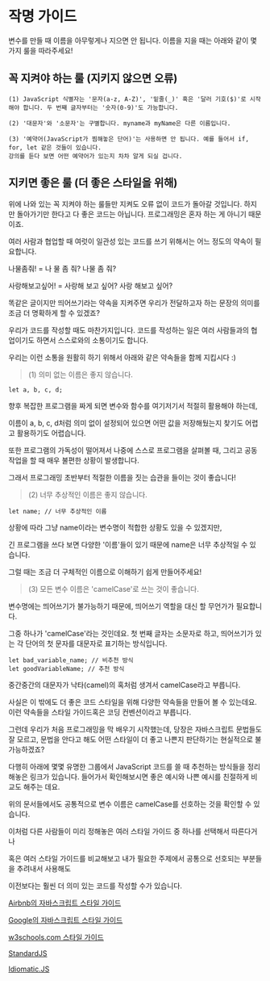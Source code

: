 # 작명 가이드

변수를 만들 때 이름을 아무렇게나 지으면 안 됩니다. 이름을 지을 때는 아래와 같이 몇 가지 룰을 따라주세요!

## 꼭 지켜야 하는 룰 (지키지 않으면 오류)
```
(1) JavaScript 식별자는 '문자(a-z, A-Z)', '밑줄(_)' 혹은 '달러 기호($)'로 시작해야 합니다. 두 번째 글자부터는 '숫자(0-9)'도 가능합니다.

(2) '대문자'와 '소문자'는 구별합니다. myname과 myName은 다른 이름입니다.

(3) '예약어(JavaScript가 찜해놓은 단어)'는 사용하면 안 됩니다. 예를 들어서 if, for, let 같은 것들이 있습니다. 
강의를 듣다 보면 어떤 예약어가 있는지 차차 알게 되실 겁니다.
```

## 지키면 좋은 룰 (더 좋은 스타일을 위해)

위에 나와 있는 꼭 지켜야 하는 룰들만 지켜도 오류 없이 코드가 돌아갈 것입니다. 하지만 돌아가기만 한다고 다 좋은 코드는 아닙니다. 프로그래밍은 혼자 하는 게 아니기 때문이죠. 

여러 사람과 협업할 때 여럿이 일관성 있는 코드를 쓰기 위해서는 어느 정도의 약속이 필요합니다.

나물좀줘! = 나 물 좀 줘? 나물 좀 줘?

사랑해보고싶어! = 사랑해 보고 싶어? 사랑 해보고 싶어?

똑같은 글이지만 띄어쓰기라는 약속을 지켜주면 우리가 전달하고자 하는 문장의 의미를 조금 더 명확하게 할 수 있겠죠? 

우리가 코드를 작성할 때도 마찬가지입니다. 코드를 작성하는 일은 여러 사람들과의 협업이기도 하면서 스스로와의 소통이기도 합니다. 

우리는 이런 소통을 원활히 하기 위해서 아래와 같은 약속들을 함께 지킵시다 :)

>(1) 의미 없는 이름은 좋지 않습니다.

```
let a, b, c, d;
```
향후 복잡한 프로그램을 짜게 되면 변수와 함수를 여기저기서 적절히 활용해야 하는데, 

이름이 a, b, c, d처럼 의미 없이 설정되어 있으면 어떤 값을 저장해뒀는지 찾기도 어렵고 활용하기도 어렵습니다. 

또한 프로그램의 가독성이 떨어져서 나중에 스스로 프로그램을 살펴볼 때, 그리고 공동 작업을 할 때 매우 불편한 상황이 발생합니다. 

그래서 프로그래밍 초반부터 적절한 이름을 짓는 습관을 들이는 것이 좋습니다!

>(2) 너무 추상적인 이름은 좋지 않습니다.

```
let name; // 너무 추상적인 이름
```
상황에 따라 그냥 name이라는 변수명이 적합한 상황도 있을 수 있겠지만, 

긴 프로그램을 쓰다 보면 다양한 '이름'들이 있기 때문에 name은 너무 추상적일 수 있습니다. 

그럴 때는 조금 더 구체적인 이름으로 이해하기 쉽게 만들어주세요!

>(3) 모든 변수 이름은 'camelCase'로 쓰는 것이 좋습니다.

변수명에는 띄어쓰기가 불가능하기 때문에, 띄어쓰기 역할을 대신 할 무언가가 필요합니다. 

그중 하나가 'camelCase'라는 것인데요. 첫 번째 글자는 소문자로 하고, 띄어쓰기가 있는 각 단어의 첫 문자를 대문자로 표기하는 방식입니다.

```
let bad_variable_name; // 비추천 방식
let goodVariableName; // 추천 방식
```

중간중간의 대문자가 낙타(camel)의 혹처럼 생겨서 camelCase라고 부릅니다.

사실은 이 밖에도 더 좋은 코드 스타일을 위해 다양한 약속들을 만들어 볼 수 있는데요. 이런 약속들을 스타일 가이드혹은 코딩 컨벤션이라고 부릅니다.

그런데 우리가 처음 프로그래밍을 막 배우기 시작했는데, 당장은 자바스크립트 문법들도 잘 모르고, 문법을 안다고 해도 어떤 스타일이 더 좋고 나쁜지 판단하기는 현실적으로 불가능하겠죠?

다행히 아래에 몇몇 유명한 그룹에서 JavaScript 코드를 쓸 때 추천하는 방식들을 정리해놓은 링크가 있습니다. 
들어가서 확인해보시면 좋은 예시와 나쁜 예시를 친절하게 비교도 해주는 데요.

위의 문서들에서도 공통적으로 변수 이름은 camelCase를 선호하는 것을 확인할 수 있습니다.

이처럼 다른 사람들이 미리 정해놓은 여러 스타일 가이드 중 하나를 선택해서 따른다거나

혹은 여러 스타일 가이드를 비교해보고 내가 필요한 주제에서 공통으로 선호되는 부분들을 추려내서 사용해도 

이전보다는 훨씬 더 의미 있는 코드를 작성할 수가 있습니다.

<a href="https://github.com/ParkSB/javascript-style-guide">Airbnb의 자바스크립트 스타일 가이드</a>

<a href="https://google.github.io/styleguide/jsguide.html">Google의 자바스크립트 스타일 가이드</a>

<a href="https://www.w3schools.com/js/js_conventions.asp">w3schools.com 스타일 가이드</a>

<a href="https://standardjs.com/rules-kokr.html">StandardJS</a>

<a href="https://github.com/rwaldron/idiomatic.js/tree/master/translations/ko_KR">Idiomatic.JS</a>
